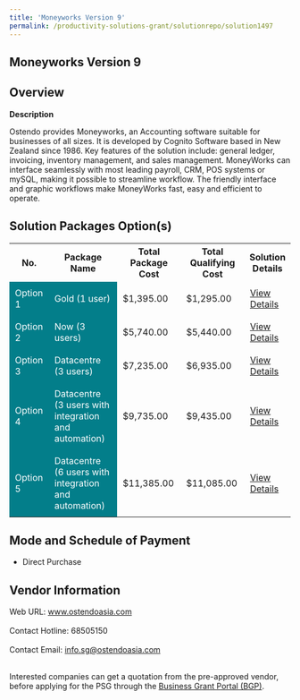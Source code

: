 ```yaml
---
title: 'Moneyworks Version 9'
permalink: /productivity-solutions-grant/solutionrepo/solution1497
---
```


## Moneyworks Version 9

## Overview

**Description**

Ostendo provides Moneyworks, an Accounting software suitable for businesses of all sizes. It is developed by Cognito Software based in New Zealand since 1986. Key features of the solution include: general ledger, invoicing, inventory management, and sales management. MoneyWorks can interface seamlessly with most leading payroll, CRM, POS systems or mySQL, making it possible to streamline workflow. The friendly interface and graphic workflows make MoneyWorks fast, easy and efficient to operate.

## Solution Packages Option(s)

<table>
<tr>
<th><b>No.</b></th>
<th><b>Package Name</b></th>
<th><b>Total Package Cost</b></th>
<th><b>Total Qualifying Cost</b></th>
<th><b>Solution Details</b></th>
</tr>
<tr>
<td style='padding: 10px; background-color: #037E8A; color: #FFFFFF;'>Option 1</td>
<td style='padding: 10px; background-color: #037E8A; color: #FFFFFF;'>Gold (1 user)</td>
<td style='padding: 10px;'>$1,395.00</td>
<td style='padding: 10px;'>$1,295.00</td>
<td style='padding: 10px;'><a href='/images/psg/Ostendo_Moneyworks_Desensitised_Annex_3_Part1.pdf' target='_blank'>View Details</a></td>
</tr>
<tr>
<td style='padding: 10px; background-color: #037E8A; color: #FFFFFF;'>Option 2</td>
<td style='padding: 10px; background-color: #037E8A; color: #FFFFFF;'>Now (3 users)</td>
<td style='padding: 10px;'>$5,740.00</td>
<td style='padding: 10px;'>$5,440.00</td>
<td style='padding: 10px;'><a href='/images/psg/Ostendo_Moneyworks_Desensitised_Annex_3_Part2.pdf' target='_blank'>View Details</a></td>
</tr>
<tr>
<td style='padding: 10px; background-color: #037E8A; color: #FFFFFF;'>Option 3</td>
<td style='padding: 10px; background-color: #037E8A; color: #FFFFFF;'>Datacentre (3 users)</td>
<td style='padding: 10px;'>$7,235.00</td>
<td style='padding: 10px;'>$6,935.00</td>
<td style='padding: 10px;'><a href='/images/psg/Ostendo_Moneyworks_Desensitised_Annex_3_Part3.pdf' target='_blank'>View Details</a></td>
</tr>
<tr>
<td style='padding: 10px; background-color: #037E8A; color: #FFFFFF;'>Option 4</td>
<td style='padding: 10px; background-color: #037E8A; color: #FFFFFF;'>Datacentre (3 users with integration and automation)</td>
<td style='padding: 10px;'>$9,735.00</td>
<td style='padding: 10px;'>$9,435.00</td>
<td style='padding: 10px;'><a href='/images/psg/Ostendo_Moneyworks_Desensitised_Annex_3_Part4.pdf' target='_blank'>View Details</a></td>
</tr>
<tr>
<td style='padding: 10px; background-color: #037E8A; color: #FFFFFF;'>Option 5</td>
<td style='padding: 10px; background-color: #037E8A; color: #FFFFFF;'>Datacentre (6 users with integration and automation)</td>
<td style='padding: 10px;'>$11,385.00</td>
<td style='padding: 10px;'>$11,085.00</td>
<td style='padding: 10px;'><a href='/images/psg/Ostendo_Moneyworks_Desensitised_Annex_3_Part5.pdf' target='_blank'>View Details</a></td>
</tr>
</table>

## Mode and Schedule of Payment

 - Direct Purchase

## Vendor Information

 Web URL: www.ostendoasia.com <br><br>Contact Hotline: 68505150 <br><br>Contact Email: info.sg@ostendoasia.com <br><br>

Interested companies can get a quotation from the pre-approved vendor, before applying for the PSG through the <a href='https://www.businessgrants.gov.sg/' target='_blank' rel='noopener'>Business Grant Portal (BGP)</a>.

<script src="/jquery/resize-tables.js"></script>
